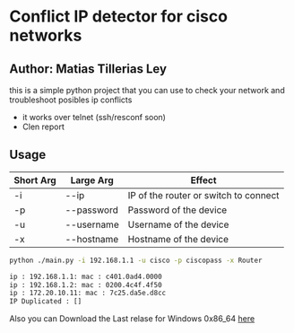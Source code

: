 # Conflict IP detector for cisco networks
## Author: Matias Tillerias Ley

this is a simple python project that you can use to check your network and troubleshoot posibles ip conflicts

- it works over telnet (ssh/resconf soon)
- Clen report


## Usage

| Short Arg | Large Arg | Effect |
| ------ | ------ | ------ |
| -i | --ip | IP of the router or switch to connect
| -p | --password | Password of the device
| -u | --username | Username of the device
| -x | --hostname | Hostname of the device

```sh
python ./main.py -i 192.168.1.1 -u cisco -p ciscopass -x Router

ip : 192.168.1.1: mac : c401.0ad4.0000
ip : 192.168.1.2: mac : 0200.4c4f.4f50
ip : 172.20.10.11: mac : 7c25.da5e.d8cc
IP Duplicated : []
```

Also you can Download the Last relase for Windows 0x86_64 [here](https://github.com/MatiasTilerias/Conflic-arp-Cisco/releases/download/0.2/Conflict-Ip0.3.exe)
